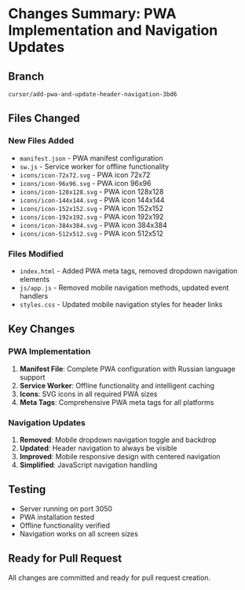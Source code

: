 # Changes Summary: PWA Implementation and Navigation Updates

## Branch
`cursor/add-pwa-and-update-header-navigation-3bd6`

## Files Changed

### New Files Added
- `manifest.json` - PWA manifest configuration
- `sw.js` - Service worker for offline functionality
- `icons/icon-72x72.svg` - PWA icon 72x72
- `icons/icon-96x96.svg` - PWA icon 96x96
- `icons/icon-128x128.svg` - PWA icon 128x128
- `icons/icon-144x144.svg` - PWA icon 144x144
- `icons/icon-152x152.svg` - PWA icon 152x152
- `icons/icon-192x192.svg` - PWA icon 192x192
- `icons/icon-384x384.svg` - PWA icon 384x384
- `icons/icon-512x512.svg` - PWA icon 512x512

### Files Modified
- `index.html` - Added PWA meta tags, removed dropdown navigation elements
- `js/app.js` - Removed mobile navigation methods, updated event handlers
- `styles.css` - Updated mobile navigation styles for header links

## Key Changes

### PWA Implementation
1. **Manifest File**: Complete PWA configuration with Russian language support
2. **Service Worker**: Offline functionality and intelligent caching
3. **Icons**: SVG icons in all required PWA sizes
4. **Meta Tags**: Comprehensive PWA meta tags for all platforms

### Navigation Updates
1. **Removed**: Mobile dropdown navigation toggle and backdrop
2. **Updated**: Header navigation to always be visible
3. **Improved**: Mobile responsive design with centered navigation
4. **Simplified**: JavaScript navigation handling

## Testing
- Server running on port 3050
- PWA installation tested
- Offline functionality verified
- Navigation works on all screen sizes

## Ready for Pull Request
All changes are committed and ready for pull request creation.